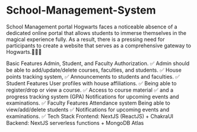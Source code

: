 # School-Management-System
School Management portal
Hogwarts faces a noticeable absence of a dedicated online portal that allows students to immerse themselves in the magical experience fully. As a result, there is a pressing need for participants to create a website that serves as a comprehensive gateway to Hogwarts.🏰🧙‍♂️

Basic Features
Admin, Student, and Faculty Authorization. ✅
Admin should be able to add/update/delete courses, faculties, and students. ✅
House points tracking system, ✅
Announcements to students and faculties. ✅
Student Features
User profiles with house affiliations. ✅
Being able to register/drop or view a course. ✅
Access to course material ✅ and a progress tracking system (GPA)
Notifications for upcoming events and examinations. ✅
Faculty Features
Attendance system
Being able to view/add/delete students ✅
Notifications for upcoming events and examinations. ✅
Tech Stack
Frontend: NextJS (ReactJS) + ChakraUI
Backend: NextJS serverless functions + MongoDB Atlas

